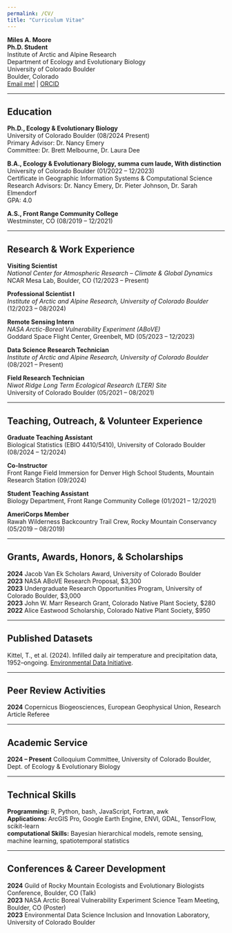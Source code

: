 ```yaml
---
permalink: /CV/
title: "Curriculum Vitae"
---
```

**Miles A. Moore**  
**Ph.D. Student**  
Institute of Arctic and Alpine Research  
Department of Ecology and Evolutionary Biology  
University of Colorado Boulder  
Boulder, Colorado  
[Email me!](mailto:Miles.Moore-1@Colorado.edu) | [ORCID](https://orcid.org/0009-0003-0173-7602)  

---

## Education  
**Ph.D., Ecology & Evolutionary Biology**  
  University of Colorado Boulder (08/2024 Present)  
  Primary Advisor: Dr. Nancy Emery  
  Committee: Dr. Brett Melbourne, Dr. Laura Dee  

**B.A., Ecology & Evolutionary Biology, summa cum laude, With distinction**  
  University of Colorado Boulder (01/2022 – 12/2023)  
  Certificate in Geographic Information Systems & Computational Science  
  Research Advisors: Dr. Nancy Emery, Dr. Pieter Johnson, Dr. Sarah Elmendorf  
  GPA: 4.0  

**A.S., Front Range Community College**  
  Westminster, CO (08/2019 – 12/2021)  

---

## Research & Work Experience  
**Visiting Scientist**  
*National Center for Atmospheric Research – Climate & Global Dynamics*  
NCAR Mesa Lab, Boulder, CO (12/2023 – Present)  

**Professional Scientist I**  
*Institute of Arctic and Alpine Research, University of Colorado Boulder* (12/2023 – 08/2024)  

**Remote Sensing Intern**  
*NASA Arctic-Boreal Vulnerability Experiment (ABoVE)*  
Goddard Space Flight Center, Greenbelt, MD (05/2023 – 12/2023)  

**Data Science Research Technician**  
*Institute of Arctic and Alpine Research, University of Colorado Boulder* (08/2021 – Present)  

**Field Research Technician**   
*Niwot Ridge Long Term Ecological Research (LTER) Site*  
University of Colorado Boulder (05/2021 – 08/2021)  

---

## Teaching, Outreach, & Volunteer Experience  
**Graduate Teaching Assistant**  
  Biological Statistics (EBIO 4410/5410), University of Colorado Boulder (08/2024 – 12/2024)  

**Co-Instructor**  
  Front Range Field Immersion for Denver High School Students, Mountain Research Station (09/2024)  

**Student Teaching Assistant**  
  Biology Department, Front Range Community College (01/2021 – 12/2021)  

**AmeriCorps Member**  
  Rawah Wilderness Backcountry Trail Crew, Rocky Mountain Conservancy (05/2019 – 08/2019)  

---

## Grants, Awards, Honors, & Scholarships  
**2024** Jacob Van Ek Scholars Award, University of Colorado Boulder  
**2023** NASA ABoVE Research Proposal, $3,300  
**2023** Undergraduate Research Opportunities Program, University of Colorado Boulder, $3,000  
**2023** John W. Marr Research Grant, Colorado Native Plant Society, $280  
**2022** Alice Eastwood Scholarship, Colorado Native Plant Society, $950  

---

## Published Datasets  
Kittel, T., et al. (2024). Infilled daily air temperature and precipitation data, 1952–ongoing. [Environmental Data Initiative](https://doi.org/10.6073/PASTA/1926C66BA90BA9EE2E3A241940C5C418).  

---

## Peer Review Activities  
**2024** Copernicus Biogeosciences, European Geophysical Union, Research Article Referee  

---

## Academic Service  
**2024 – Present** Colloquium Committee, University of Colorado Boulder, Dept. of Ecology & Evolutionary Biology  

---

## Technical Skills  
**Programming:** R, Python, bash, JavaScript, Fortran, awk  
**Applications:** ArcGIS Pro, Google Earth Engine, ENVI, GDAL, TensorFlow, scikit-learn  
**computational Skills:** Bayesian hierarchical models, remote sensing, machine learning, spatiotemporal statistics  

---

## Conferences & Career Development  
**2024** Guild of Rocky Mountain Ecologists and Evolutionary Biologists Conference, Boulder, CO (Talk)  
**2023** NASA Arctic Boreal Vulnerability Experiment Science Team Meeting, Boulder, CO (Poster)  
**2023** Environmental Data Science Inclusion and Innovation Laboratory, University of Colorado Boulder  
